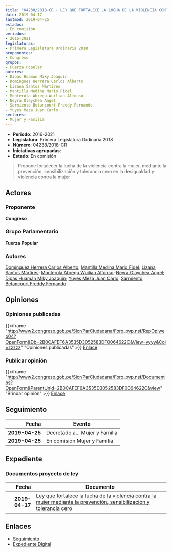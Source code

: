 ```yaml
---
title: "04238/2018-CR - LEY QUE FORTALECE LA LUCHA DE LA VIOLENCIA CONTRA LA MUJER MEDIANTE LA PREVENCIÓN, SENSIBILIZACIÓN Y TOLERANCIA CERO"
date: 2019-04-17
lastmod: 2019-04-25
estados:
- En comisión
periodos:
- 2016-2021
legislaturas:
- Primera Legislatura Ordinaria 2018
proponentes:
- Congreso
grupos:
- Fuerza Popular
autores:
- Dipas Huamán Miky Joaquín
- Domínguez Herrera Carlos Alberto
- Lizana Santos Mártires
- Mantilla Medina Mario Fidel
- Monterola Abregu Wuilian Alfonso
- Neyra Olaychea Angel
- Sarmiento Betancourt Freddy Fernando
- Yuyes Meza Juan Carlo
sectores:
- Mujer y Familia
---
```

- **Periodo**: 2016-2021
- **Legislatura**: Primera Legislatura Ordinaria 2018
- **Número**: 04238/2018-CR
- **Iniciativas agrupadas**: 
- **Estado**: En comisión

> Propone fortalecer la lucha de la violencia contra la mujer, mediante la prevención, sensibilización y tolerancia cero en la desigualdad y violencia contra la mujer


## Actores

### Proponente

**Congreso**

### Grupo Parlamentario

**Fuerza Popular**

### Autores

[Domínguez Herrera Carlos Alberto](mailto:mailto:cdominguez@congreso.gob.pe); [Mantilla Medina Mario Fidel](mailto:mailto:mmantilla@congreso.gob.pe); [Lizana Santos Mártires](mailto:mailto:mlizana@congreso.gob.pe); [Monterola Abregu Wuilian Alfonso](mailto:mailto:wmonterola@congreso.gob.pe); [Neyra Olaychea Angel](mailto:mailto:); [Dipas Huamán Miky Joaquín](mailto:mailto:mdipas@congreso.gob.pe); [Yuyes Meza Juan Carlo](mailto:mailto:jyuyes@congreso.gob.pe); [Sarmiento Betancourt Freddy Fernando](mailto:mailto:fsarmiento@congreso.gob.pe)

## Opiniones

### Opiniones publicadas

{{<iframe "http://www2.congreso.gob.pe/Sicr/ParCiudadana/Foro_pvp.nsf/RepOpiweb04?OpenForm&Db=2B0CAFEF6A3535D3052583DF0064622C&View=yyyy&Col=zzzzz" "Opiniones publicadas" >}}
[Enlace](http://www2.congreso.gob.pe/Sicr/ParCiudadana/Foro_pvp.nsf/RepOpiweb04?OpenForm&Db=2B0CAFEF6A3535D3052583DF0064622C&View=yyyy&Col=zzzzz)

### Publicar opinión

{{<iframe "http://www2.congreso.gob.pe/Sicr/ParCiudadana/Foro_pvp.nsf/Documentos?OpenForm&ParentUnid=2B0CAFEF6A3535D3052583DF0064622C&view" "Brindar opinión" >}}
[Enlace](http://www2.congreso.gob.pe/Sicr/ParCiudadana/Foro_pvp.nsf/Documentos?OpenForm&ParentUnid=2B0CAFEF6A3535D3052583DF0064622C&view)


## Seguimiento

| Fecha | Evento |
|------:|--------|
| **2019-04-25** | Decretado a... Mujer y Familia |
| **2019-04-25** | En comisión Mujer y Familia |

## Expediente

### Documentos proyecto de ley

| Fecha | Documento |
|------:|-----------|
| **2019-04-17** | [Ley que fortalece la lucha de la violencia contra la mujer mediante la prevención, sensibilización y tolerancia cero](http://www.leyes.congreso.gob.pe/Documentos/2016_2021/Proyectos_de_Ley_y_de_Resoluciones_Legislativas/PL0423820190417.pdf) |

## Enlaces

- [Seguimiento](http://www2.congreso.gob.pe/Sicr/TraDocEstProc/CLProLey2016.nsf/f7fff46988ca05b1052578e100829cc7/d88db9a8b5470b5d052583df0080f545?OpenDocument)
- [Expediente Digital](http://www2.congreso.gob.pe/Sicr/TraDocEstProc/Expvirt_2011.nsf/visbusqptramdoc1621/04238?opendocument)

